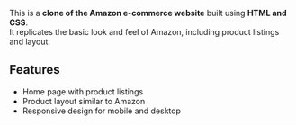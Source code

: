 
This is a **clone of the Amazon e-commerce website** built using **HTML and CSS**.  
It replicates the basic look and feel of Amazon, including product listings and layout.

## Features
- Home page with product listings
- Product layout similar to Amazon
- Responsive design for mobile and desktop

